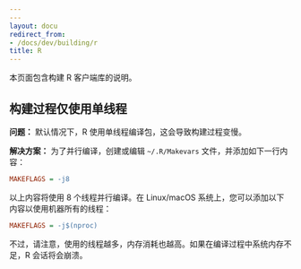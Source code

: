 ```yaml
---
---
layout: docu
redirect_from:
- /docs/dev/building/r
title: R
---
```


本页面包含构建 R 客户端库的说明。

## 构建过程仅使用单线程

**问题：**
默认情况下，R 使用单线程编译包，这会导致构建过程变慢。

**解决方案：**
为了并行编译，创建或编辑 `~/.R/Makevars` 文件，并添加如下一行内容：

```ini
MAKEFLAGS = -j8
```

以上内容将使用 8 个线程并行编译。在 Linux/macOS 系统上，您可以添加以下内容以使用机器所有的线程：

```ini
MAKEFLAGS = -j$(nproc)
```

不过，请注意，使用的线程越多，内存消耗也越高。如果在编译过程中系统内存不足，R 会话将会崩溃。